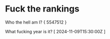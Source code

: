 # Fuck the rankings

Who the hell am I?
{ 5547512 }

What fucking year is it?
[ 2024-11-09T15:30:00Z ]
